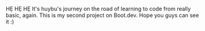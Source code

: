 HẸ HẸ HẸ
It's huybu's journey on the road of learning to code from really basic, again. This is my second project on Boot.dev. Hope you guys can see it :)
